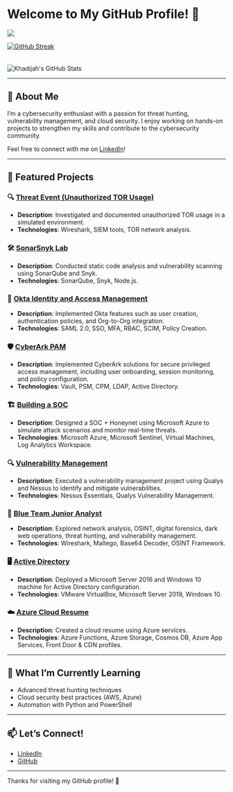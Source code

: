 # Welcome to My GitHub Profile! 👋  
![](https://komarev.com/ghpvc/?username=khadijahW&color=green)  

[![GitHub Streak](https://github-readme-streak-stats.herokuapp.com?user=khadijahW&theme=tokyonight)](https://git.io/streak-stats)  
<br>  
![Khadijah's GitHub Stats](https://github-readme-stats.vercel.app/api?username=khadijahW&show_icons=true&theme=tokyonight)  

---

## 👋 About Me  
I’m a cybersecurity enthusiast with a passion for threat hunting, vulnerability management, and cloud security. I enjoy working on hands-on projects to strengthen my skills and contribute to the cybersecurity community.  

Feel free to connect with me on [LinkedIn](https://www.linkedin.com/in/khadijah-w-44bb48238/)!  

---

## 🚀 Featured Projects  

### 🔍 [Threat Event (Unauthorized TOR Usage)](https://github.com/kdee028/Flash028/blob/0c6322ee92e7067c6b14988d3cc215471c147a6f/Threat-Hunting.md)  
- **Description**: Investigated and documented unauthorized TOR usage in a simulated environment.  
- **Technologies**: Wireshark, SIEM tools, TOR network analysis.  

### 🛠️ [SonarSnyk Lab](https://github.com/khadijahW/Flash028/blob/226a571bce421dd420b28b3ea954d7f3a94f3c47/SonarSnyk/SonarSnyk.md)  
- **Description**: Conducted static code analysis and vulnerability scanning using SonarQube and Snyk.  
- **Technologies**: SonarQube, Snyk, Node.js.  

### 🔐 [Okta Identity and Access Management](https://github.com/khadijahW/Flash028/blob/main/Okta)  
- **Description**: Implemented Okta features such as user creation, authentication policies, and Org-to-Org integration.  
- **Technologies**: SAML 2.0, SSO, MFA, RBAC, SCIM, Policy Creation.  

### 🛡️ [CyberArk PAM](https://github.com/kdee028/Flash028/blob/3e8eff4000e2ee34c1d41afe97ae2a6c3d25fdc0/Cyberark/Cyberark.md)  
- **Description**: Implemented CyberArk solutions for secure privileged access management, including user onboarding, session monitoring, and policy configuration.  
- **Technologies**: Vault, PSM, CPM, LDAP, Active Directory.  

### 🏗️ [Building a SOC](https://github.com/Flash028/Flash028/blob/main/BUILDING%20A%20SOC/building-a-soc.md)  
- **Description**: Designed a SOC + Honeynet using Microsoft Azure to simulate attack scenarios and monitor real-time threats.  
- **Technologies**: Microsoft Azure, Microsoft Sentinel, Virtual Machines, Log Analytics Workspace.  

### 🔍 [Vulnerability Management](https://github.com/Flash028/Flash028/blob/main/Vulnerability%20Assessment/Vulnerability.Assessment.md)  
- **Description**: Executed a vulnerability management project using Qualys and Nessus to identify and mitigate vulnerabilities.  
- **Technologies**: Nessus Essentials, Qualys Vulnerability Management.  

### 🔵 [Blue Team Junior Analyst](https://github.com/khadijahW/Flash028/blob/main/Blue%20Team%20Junior%20Analyst/SBT.md)  
- **Description**: Explored network analysis, OSINT, digital forensics, dark web operations, threat hunting, and vulnerability management.  
- **Technologies**: Wireshark, Maltego, Base64 Decoder, OSINT Framework.  

### 🖥️ [Active Directory](https://github.com/khadijahW/Flash028/blob/main/Active%20Directory.md)  
- **Description**: Deployed a Microsoft Server 2016 and Windows 10 machine for Active Directory configuration.  
- **Technologies**: VMware VirtualBox, Microsoft Server 2019, Windows 10.  

### ☁️ [Azure Cloud Resume](https://github.com/khadijahW/CyberFlash/blob/179579dcebc2476c707f70b37321e3e49116093f/README.md)  
- **Description**: Created a cloud resume using Azure services.  
- **Technologies**: Azure Functions, Azure Storage, Cosmos DB, Azure App Services, Front Door & CDN profiles.  

---

## 🌱 What I’m Currently Learning  
- Advanced threat hunting techniques  
- Cloud security best practices (AWS, Azure)  
- Automation with Python and PowerShell  

---

## 📫 Let’s Connect!  
- [LinkedIn](https://www.linkedin.com/in/khadijah-w-44bb48238/)  
- [GitHub](https://github.com/khadijahW)  

---

Thanks for visiting my GitHub profile! 🚀  

